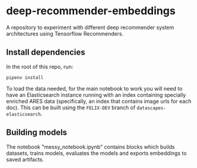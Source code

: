 # deep-recommender-embeddings
A repository to experiment with different deep recommender system architectures using Tensorflow Recommenders.


## Install dependencies

In the root of this repo, run:

```
pipenv install
```

To load the data needed, for the main notebook to work you will need to have an Elasticsearch instance running with
an index containing specially enriched ARES data (specifically, an index that contains image urls for each doc).
This can be built using the `FELIX-DEV` branch of  `datascapes-elasticsearch`. 

## Building models

The notebook "messy_notebook.ipynb" contains blocks which builds datasets, trains models, evaluates the models
and exports embeddings to saved artifacts.